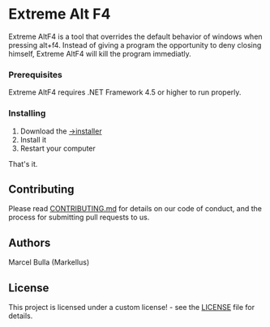 # Extreme Alt F4

Extreme AltF4 is a tool that overrides the default behavior of windows when pressing alt+f4. Instead of giving a program the opportunity to deny closing himself, Extreme AltF4 will kill the program immediatly. 


### Prerequisites

Extreme AltF4 requires .NET Framework 4.5 or higher to run properly.

### Installing

1. Download the [->installer](build/Extreme-AltF4-1.0.1.exe)
2. Install it
3. Restart your computer

That's it.

## Contributing

Please read [CONTRIBUTING.md](https://gist.github.com/PurpleBooth/b24679402957c63ec426) for details on our code of conduct, and the process for submitting pull requests to us.

## Authors

Marcel Bulla (Markellus)

## License

This project is licensed under a custom license! - see the [LICENSE](LICENSE) file for details.